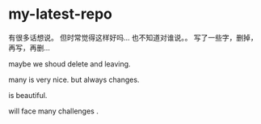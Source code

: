 # my-latest-repo
有很多话想说。
但时常觉得这样好吗...
也不知道对谁说。。
写了一些字，删掉，再写，再删...

maybe we shoud delete and leaving.

many  is very nice. but  always changes.

 is beautiful.

 will face many challenges .


